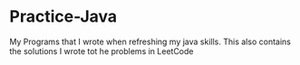 Practice-Java
=============

My Programs that I wrote when refreshing my java skills.
This also contains the solutions I wrote tot he problems in LeetCode
